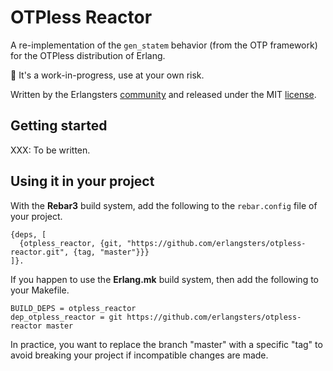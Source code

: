 # OTPless Reactor

A re-implementation of the `gen_statem` behavior (from the OTP framework) for
the OTPless distribution of Erlang.

:construction: It's a work-in-progress, use at your own risk.

Written by the Erlangsters [community](https://www.erlangsters.org/) and
released under the MIT [license](/https://opensource.org/license/mit).

## Getting started

XXX: To be written.

## Using it in your project

With the **Rebar3** build system, add the following to the `rebar.config` file
of your project.

```
{deps, [
  {otpless_reactor, {git, "https://github.com/erlangsters/otpless-reactor.git", {tag, "master"}}}
]}.
```

If you happen to use the **Erlang.mk** build system, then add the following to
your Makefile.

```
BUILD_DEPS = otpless_reactor
dep_otpless_reactor = git https://github.com/erlangsters/otpless-reactor master
```

In practice, you want to replace the branch "master" with a specific "tag" to
avoid breaking your project if incompatible changes are made.
